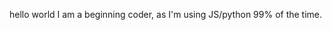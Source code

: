 hello world
I am a beginning coder, as I'm using JS/python 99% of the time.
<!---
secret.easter_egg.hidden
--->
<!---
WRA1TH-n-vengence/WRA1TH-n-vengence is a ✨ special ✨ repository because its `README.md` (this file) appears on your GitHub profile.
You can click the Preview link to take a look at your changes.
--->
